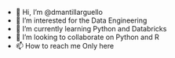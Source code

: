 - 👋 Hi, I’m @dmantillarguello
- 👀 I’m interested for the Data Engineering
- 🌱 I’m currently learning Python and Databricks
- 💞️ I’m looking to collaborate on Python and R
- 📫 How to reach me Only here

<!---
dmantillarguello/dmantillarguello is a ✨ special ✨ repository because its `README.md` (this file) appears on your GitHub profile.
You can click the Preview link to take a look at your changes.
--->
